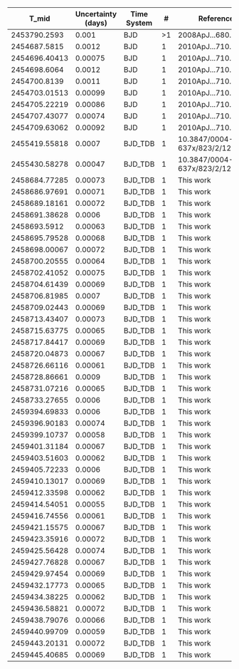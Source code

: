 |T_mid|Uncertainty (days)           |Time System|#                                            |Reference                               |
|-----|-----------------------------|-----------|---------------------------------------------|----------------------------------------|
|2453790.2593|0.001                        |BJD        |>1                                           |2008ApJ...680.1450P                     |
|2454687.5815|0.0012                       |BJD        |1                                            |2010ApJ...710...97C                     |
|2454696.40413|0.00075                      |BJD        |1                                            |2010ApJ...710...97C                     |
|2454698.6064|0.0012                       |BJD        |1                                            |2010ApJ...710...97C                     |
|2454700.8139|0.0011                       |BJD        |1                                            |2010ApJ...710...97C                     |
|2454703.01513|0.00099                      |BJD        |1                                            |2010ApJ...710...97C                     |
|2454705.22219|0.00086                      |BJD        |1                                            |2010ApJ...710...97C                     |
|2454707.43077|0.00074                      |BJD        |1                                            |2010ApJ...710...97C                     |
|2454709.63062|0.00092                      |BJD        |1                                            |2010ApJ...710...97C                     |
|2455419.55818|0.0007                       |BJD_TDB    |1                                            |10.3847/0004-637x/823/2/122             |
|2455430.58278|0.00047                      |BJD_TDB    |1                                            |10.3847/0004-637x/823/2/122             |
|2458684.77285|0.00073                      |BJD_TDB    |1                                            |This work                               |
|2458686.97691|0.00071                      |BJD_TDB    |1                                            |This work                               |
|2458689.18161|0.00072                      |BJD_TDB    |1                                            |This work                               |
|2458691.38628|0.0006                       |BJD_TDB    |1                                            |This work                               |
|2458693.5912|0.00063                      |BJD_TDB    |1                                            |This work                               |
|2458695.79528|0.00068                      |BJD_TDB    |1                                            |This work                               |
|2458698.00067|0.00072                      |BJD_TDB    |1                                            |This work                               |
|2458700.20555|0.00064                      |BJD_TDB    |1                                            |This work                               |
|2458702.41052|0.00075                      |BJD_TDB    |1                                            |This work                               |
|2458704.61439|0.00069                      |BJD_TDB    |1                                            |This work                               |
|2458706.81985|0.0007                       |BJD_TDB    |1                                            |This work                               |
|2458709.02443|0.00069                      |BJD_TDB    |1                                            |This work                               |
|2458713.43407|0.00073                      |BJD_TDB    |1                                            |This work                               |
|2458715.63775|0.00065                      |BJD_TDB    |1                                            |This work                               |
|2458717.84417|0.00069                      |BJD_TDB    |1                                            |This work                               |
|2458720.04873|0.00067                      |BJD_TDB    |1                                            |This work                               |
|2458726.66116|0.00061                      |BJD_TDB    |1                                            |This work                               |
|2458728.86661|0.0009                       |BJD_TDB    |1                                            |This work                               |
|2458731.07216|0.00065                      |BJD_TDB    |1                                            |This work                               |
|2458733.27655|0.0006                       |BJD_TDB    |1                                            |This work                               |
|2459394.69833|0.0006                       |BJD_TDB    |1                                            |This work                               |
|2459396.90183|0.00074                      |BJD_TDB    |1                                            |This work                               |
|2459399.10737|0.00058                      |BJD_TDB    |1                                            |This work                               |
|2459401.31184|0.00067                      |BJD_TDB    |1                                            |This work                               |
|2459403.51603|0.00062                      |BJD_TDB    |1                                            |This work                               |
|2459405.72233|0.0006                       |BJD_TDB    |1                                            |This work                               |
|2459410.13017|0.00069                      |BJD_TDB    |1                                            |This work                               |
|2459412.33598|0.00062                      |BJD_TDB    |1                                            |This work                               |
|2459414.54051|0.00055                      |BJD_TDB    |1                                            |This work                               |
|2459416.74556|0.00061                      |BJD_TDB    |1                                            |This work                               |
|2459421.15575|0.00067                      |BJD_TDB    |1                                            |This work                               |
|2459423.35916|0.00072                      |BJD_TDB    |1                                            |This work                               |
|2459425.56428|0.00074                      |BJD_TDB    |1                                            |This work                               |
|2459427.76828|0.00067                      |BJD_TDB    |1                                            |This work                               |
|2459429.97454|0.00069                      |BJD_TDB    |1                                            |This work                               |
|2459432.17773|0.00065                      |BJD_TDB    |1                                            |This work                               |
|2459434.38225|0.00062                      |BJD_TDB    |1                                            |This work                               |
|2459436.58821|0.00072                      |BJD_TDB    |1                                            |This work                               |
|2459438.79076|0.00066                      |BJD_TDB    |1                                            |This work                               |
|2459440.99709|0.00059                      |BJD_TDB    |1                                            |This work                               |
|2459443.20131|0.00072                      |BJD_TDB    |1                                            |This work                               |
|2459445.40685|0.00069                      |BJD_TDB    |1                                            |This work                               |
